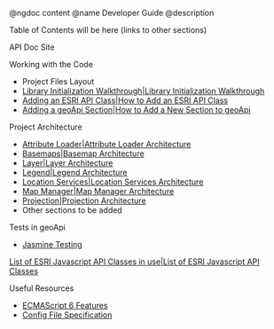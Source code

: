 @ngdoc content
@name Developer Guide
@description

Table of Contents will be here (links to other sections)

API Doc Site

Working with the Code
* Project Files Layout
* [Library Initialization Walkthrough|Library Initialization Walkthrough](https://github.com/fgpv-vpgf/geoApi/wiki/Library-Initialization-Walkthrough)
* [Adding an ESRI API Class|How to Add an ESRI API Class](https://github.com/fgpv-vpgf/geoApi/wiki/How-to-Add-an-ESRI-API-Class)
* [Adding a geoApi Section|How to Add a New Section to geoApi](https://github.com/fgpv-vpgf/geoApi/wiki/How-to-Add-a-New-Section-to-geoApi)

Project Architecture
* [Attribute Loader|Attribute Loader Architecture](https://github.com/fgpv-vpgf/geoApi/wiki/Attribute-Loader-Architecture)
* [Basemaps|Basemap Architecture](https://github.com/fgpv-vpgf/geoApi/wiki/Basemap-Architecture)
* [Layer|Layer Architecture](https://github.com/fgpv-vpgf/geoApi/wiki/Layer-Architecture)
* [Legend|Legend Architecture](https://github.com/fgpv-vpgf/geoApi/wiki/Legend-Architecture)
* [Location Services|Location Services Architecture](https://github.com/fgpv-vpgf/geoApi/wiki/Location-Services-Architecture)
* [Map Manager|Map Manager Architecture](https://github.com/fgpv-vpgf/geoApi/wiki/Map-Manager-Architecture)
* [Projection|Projection Architecture](https://github.com/fgpv-vpgf/geoApi/wiki/Projection-Architecture)
* Other sections to be added

Tests in geoApi
* [Jasmine Testing](https://github.com/fgpv-vpgf/geoApi/wiki/Jasmine-Testing)

[List of ESRI Javascript API Classes in use|List of ESRI Javascript API Classes](https://github.com/fgpv-vpgf/geoApi/wiki/List-of-ESRI-Javascript-API-Classes)

Useful Resources
* [ECMAScript 6 Features](https://babeljs.io/docs/learn-es2015/)
* [Config File Specification](http://160.106.65.239/redmine/issues/1277)